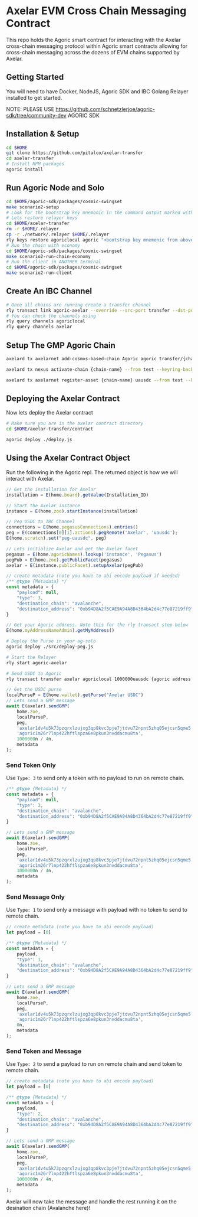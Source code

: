 # Axelar EVM Cross Chain Messaging Contract

This repo holds the Agoric smart contract for interacting with the Axelar cross-chain messaging protocol within Agoric smart contracts allowing for cross-chain messaging across the dozens of EVM chains supported by Axelar.

## Getting Started
You will need to have Docker, NodeJS, Agoric SDK and IBC Golang Relayer installed to get started.

NOTE: PLEASE USE https://github.com/schnetzlerjoe/agoric-sdk/tree/community-dev AGORIC SDK

## Installation & Setup
```bash
cd $HOME
git clone https://github.com/pitalco/axelar-transfer
cd axelar-transfer
# Install NPM packages
agoric install
```

## Run Agoric Node and Solo
```bash
cd $HOME/agoric-sdk/packages/cosmic-swingset
make scenario2-setup
# Look for the bootstrap key mnemonic in the command output marked with **Important**. We need this for next commands
# Lets restore relayer keys
cd $HOME/axelar-transfer
rm -r $HOME/.relayer
cp -r ./network/.relayer $HOME/.relayer
rly keys restore agoriclocal agoric "<bootstrap key mnemonic from above>"
# Run the chain with economy
cd $HOME/agoric-sdk/packages/cosmic-swingset
make scenario2-run-chain-economy
# Run the client in ANOTHER terminal
cd $HOME/agoric-sdk/packages/cosmic-swingset
make scenario2-run-client
```

## Create An IBC Channel
```bash
# Once all chains are running create a transfer channel
rly transact link agoric-axelar --override --src-port transfer --dst-port pegasus
# You can check the channels using
rly query channels agoriclocal
rly query channels axelar
```

## Setup The GMP Agoric Chain
```bash
axelard tx axelarnet add-cosmos-based-chain Agoric agoric transfer/{channel-id from above} ubld --from test --keyring-backend test --node http://afc5d4a439e4a456bafe34c2d9cd955b-182827533.us-east-2.elb.amazonaws.com:26657 --gas auto --gas-adjustment 1.5 --gas-prices 0.05uwk --chain-id devnet-wk -y

axelard tx nexus activate-chain {chain-name} --from test --keyring-backend test --node tcp://afc5d4a439e4a456bafe34c2d9cd955b-182827533.us-east-2.elb.amazonaws.com:26657 --gas auto --gas-adjustment 1.5 --gas-prices 0.05uwk --chain-id devnet-wk -y

axelard tx axelarnet register-asset {chain-name} uausdc --from test --keyring-backend test --node tcp://afc5d4a439e4a456bafe34c2d9cd955b-182827533.us-east-2.elb.amazonaws.com:26657 --gas auto --gas-adjustment 1.5 --gas-prices 0.05uwk --chain-id devnet-wk -y
```

## Deploying the Axelar Contract

Now lets deploy the Axelar contract
```bash
# Make sure you are in the axelar contract directory
cd $HOME/axelar-transfer/contract

agoric deploy ./deploy.js
```

## Using the Axelar Contract Object

Run the following in the Agoric repl. The returned object is how we will interact with Axelar.
```javascript
// Get the installation for Axelar
installation = E(home.board).getValue(Installation_ID)

// Start the Axelar instance
instance = E(home.zoe).startInstance(installation)

// Peg USDC to IBC Channel
connections = E(home.pegasusConnections).entries()
peg = E(connections[0][1].actions).pegRemote('Axelar', 'uausdc');
E(home.scratch).set("peg-uausdc", peg)

// Lets initialize Axelar and get the Axelar facet
pegasus = E(home.agoricNames).lookup('instance', 'Pegasus')
pegPub = E(home.zoe).getPublicFacet(pegasus)
axelar = E(instance.publicFacet).setupAxelar(pegPub)

// create metadata (note you have to abi encode payload if needed)
/** @type {Metadata} */
const metadata = {
    "payload": null,
    "type": 3,
    "destination_chain": "avalanche",
    "destination_address": "0xb94D8A2f5CAE9A94A8D4364bA2d4c77e87219ff9"
}

// Get your Agoric address. Note this for the rly transact step below
E(home.myAddressNameAdmin).getMyAddress()
```

```bash
# Deploy the Purse in your ag-solo
agoric deploy ./src/deploy-peg.js

# Start the Relayer
rly start agoric-axelar

# Send USDC to Agoric
rly transact transfer axelar agoriclocal 1000000uausdc {agoric address from above} {channel-id from above} --path agoric-axelar
```

```javascript
// Get the USDC purse
localPurseP = E(home.wallet).getPurse("Axelar USDC")
// Lets send a GMP message
await E(axelar).sendGMP(
    home.zoe,
    localPurseP,
    peg,
    'axelar1dv4u5k73pzqrxlzujxg3qp8kvc3pje7jtdvu72npnt5zhq05ejcsn5qme5',
    'agoric1m26r7lnp422hftlspza6e8pkun3nvddacmu8ta',
    1000000n / 4n,
    metadata
);
```

### Send Token Only
Use `Type: 3` to send only a token with no payload to run on remote chain.
```javascript
/** @type {Metadata} */
const metadata = {
    "payload": null,
    "type": 3,
    "destination_chain": "avalanche",
    "destination_address": "0xb94D8A2f5CAE9A94A8D4364bA2d4c77e87219ff9"
}

// Lets send a GMP message
await E(axelar).sendGMP(
    home.zoe,
    localPurseP,
    peg,
    'axelar1dv4u5k73pzqrxlzujxg3qp8kvc3pje7jtdvu72npnt5zhq05ejcsn5qme5',
    'agoric1m26r7lnp422hftlspza6e8pkun3nvddacmu8ta',
    1000000n / 4n,
    metadata
);
```

### Send Message Only
Use `Type: 1` to send only a message with payload with no token to send to remote chain.
```javascript
// create metadata (note you have to abi encode payload)
let payload = [0]

/** @type {Metadata} */
const metadata = {
    payload,
    "type": 1,
    "destination_chain": "avalanche",
    "destination_address": "0xb94D8A2f5CAE9A94A8D4364bA2d4c77e87219ff9"
}

// Lets send a GMP message
await E(axelar).sendGMP(
    home.zoe,
    localPurseP,
    peg,
    'axelar1dv4u5k73pzqrxlzujxg3qp8kvc3pje7jtdvu72npnt5zhq05ejcsn5qme5',
    'agoric1m26r7lnp422hftlspza6e8pkun3nvddacmu8ta',
    0n,
    metadata
);
```

### Send Token and Message
Use `Type: 2` to send a payload to run on remote chain and send token to remote chain.
```javascript
// create metadata (note you have to abi encode payload)
let payload = [0]

/** @type {Metadata} */
const metadata = {
    payload,
    "type": 2,
    "destination_chain": "avalanche",
    "destination_address": "0xb94D8A2f5CAE9A94A8D4364bA2d4c77e87219ff9"
}

// Lets send a GMP message
await E(axelar).sendGMP(
    home.zoe,
    localPurseP,
    peg,
    'axelar1dv4u5k73pzqrxlzujxg3qp8kvc3pje7jtdvu72npnt5zhq05ejcsn5qme5',
    'agoric1m26r7lnp422hftlspza6e8pkun3nvddacmu8ta',
    1000000n / 4n,
    metadata
);
```

Axelar will now take the message and handle the rest running it on the desination chain (Avalanche here)!
